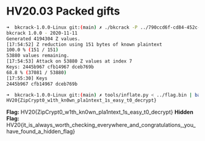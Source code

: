 # HV20.03 Packed gifts

```bash
➜  bkcrack-1.0.0-Linux git:(main) ✗ ./bkcrack -P ../790ccd6f-cd84-452c-8bee-7aae5dfe2610.zip -C ../941fdd96-3585-4fca-a2dd-e8add81f24a1.zip -p 0053.bin -c 0053.bin
bkcrack 1.0.0 - 2020-11-11
Generated 4194304 Z values.
[17:54:52] Z reduction using 151 bytes of known plaintext
100.0 % (151 / 151)
53880 values remaining.
[17:54:53] Attack on 53880 Z values at index 7
Keys: 2445b967 cfb14967 dceb769b
68.8 % (37081 / 53880)
[17:55:30] Keys
2445b967 cfb14967 dceb769b
```

```bash
➜  bkcrack-1.0.0-Linux git:(main) ✗ tools/inflate.py < ../flag.bin | base64 -d
HV20{ZipCrypt0_w1th_kn0wn_pla1ntext_1s_easy_t0_decrypt}                 HV20{ZipCrypt0_w1th_kn0wn_pla1ntext_1s_easy_t0_decrypt}
```

**Flag:** HV20{ZipCrypt0_w1th_kn0wn_pla1ntext_1s_easy_t0_decrypt}
**Hidden Flag:** HV20{it_is_always_worth_checking_everywhere_and_congratulations,\_you_have_found_a_hidden_flag}
